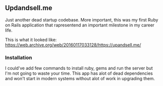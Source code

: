## Updandsell.me
Just another dead startup codebase. More important, this was my first Ruby on Rails application that rapresentend an important milestone in my career life.

This is what it looked like: https://web.archive.org/web/20160117033128/https://upandsell.me/

### Installation

I could've add few commands to install ruby, gems and run the server but I'm not going to waste your time. This app has alot of dead dependencies and won't start in modern systems without alot of work in upgrading them.
